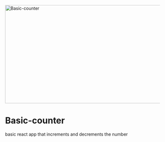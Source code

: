 <img src="https://socialify.git.ci/thobekabovana/Basic-counter/image?language=1&owner=1&name=1&stargazers=1&theme=Light" alt="Basic-counter" width="640" height="320" />

# Basic-counter
basic react app that increments and decrements the number
